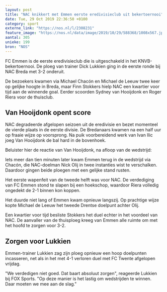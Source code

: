```yaml
---
layout: post
title: "NAC knikkert met Emmen eerste eredivisieclub uit bekertoernooi"
date: Tue, 29 Oct 2019 22:36:50 +0100
category: sport
externe_link: "https://nos.nl/l/2308231"
feature_image: "https://nos.nl/data/image/2019/10/29/588368/1008x567.jpg"
aantal: 305
unieke: 199
bron: "NOS"
---
```


<p>FC Emmen is de eerste eredivisieclub die is uitgeschakeld in het KNVB-bekertoernooi. De ploeg van trainer Dick Lukkien ging in de eerste ronde bij NAC Breda met 3-2 onderuit.</p>
<p>De bezoekers kwamen via Michael Chacón en Michael de Leeuw twee keer op gelijke hoogte in Breda, maar Finn Stokkers hielp NAC een kwartier voor tijd aan de winnende goal. Eerder scoorden Sydney van Hooijdonk en Roger Riera voor de thuisclub.</p>
<h2>Van Hooijdonk opent score</h2>
<p>NAC degradeerde afgelopen seizoen uit de eredivisie en bezet momenteel de vierde plaats in de eerste divisie. De Bredanaars kwamen na een half uur op fraaie wijze op voorsprong. Na puik voorbereidend werk van Ivan Ilic joeg Van Hooijdonk de bal hard in de bovenhoek.</p>
<p>Beluister hier de reactie van Van Hooijdonk, na afloop van de wedstrijd: </p>
<p>Iets meer dan tien minuten later kwam Emmen terug in de wedstrijd via Chacón, die NAC-doelman Nick Olij in twee instanties wist te verschalken. Daardoor gingen beide ploegen met een gelijke stand rusten.</p>
<p>Het eerste wapenfeit van de tweede helft was voor NAC. De verdediging van FC Emmen stond te slapen bij een hoekschop, waardoor Riera volledig ongedekt de 2-1 binnen kon koppen.</p>
<p>Het duurde niet lang of Emmen kwam opnieuw langszij. Op prachtige wijze kopte Michael de Leeuw het tweede Drentse doelpunt achter Olij.</p>
<p>Een kwartier voor tijd besliste Stokkers het duel echter in het voordeel van NAC. De aanvaller van de thuisploeg kreeg van Emmen alle ruimte om met het hoofd te zorgen voor 3-2.</p>
<h2>Zorgen voor Lukkien</h2>
<p>Emmen-trainer Lukkien zag zijn ploeg opnieuw een hoop doelpunten incasseren, net als in het met 4-1 verloren duel met FC Twente afgelopen vrijdag.</p>
<p>"We verdedigen niet goed. Dat baart absoluut zorgen", reageerde Lukkien bij FOX Sports. "Op deze manier is het lastig om wedstrijden te winnen. Daar moeten we mee aan de slag."</p>
